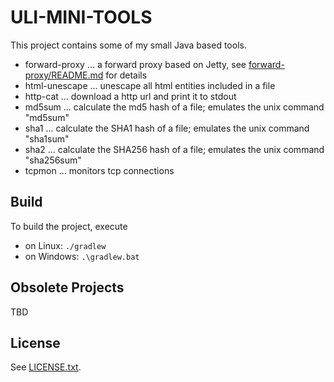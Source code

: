ULI-MINI-TOOLS
==============

This project contains some of my small Java based tools.

* forward-proxy ... a forward proxy based on Jetty, see [forward-proxy/README.md](forward-proxy/README.md) for details
* html-unescape ... unescape all html entities included in a file
* http-cat ... download a http url and print it to stdout
* md5sum ... calculate the md5 hash of a file; emulates the unix command "md5sum"
* sha1 ... calculate the SHA1 hash of a file; emulates the unix command "sha1sum"
* sha2 ... calculate the SHA256 hash of a file; emulates the unix command "sha256sum"
* tcpmon ... monitors tcp connections

Build
-----

To build the project, execute

* on Linux: `./gradlew`
* on Windows: `.\gradlew.bat`

Obsolete Projects
-----------------

TBD

License
-------

See [LICENSE.txt](LICENSE.txt).
